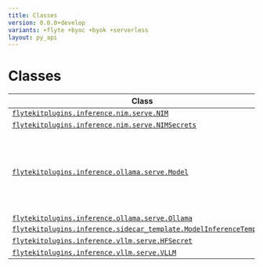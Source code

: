 ```yaml
---
title: Classes
version: 0.0.0+develop
variants: +flyte +byoc +byok +serverless
layout: py_api
---
```


# Classes

| Class | Description |
|-|-|
| [`flytekitplugins.inference.nim.serve.NIM`](../packages/flytekitplugins.inference.nim.serve#flytekitpluginsinferencenimservenim) | |
| [`flytekitplugins.inference.nim.serve.NIMSecrets`](../packages/flytekitplugins.inference.nim.serve#flytekitpluginsinferencenimservenimsecrets) |. |
| [`flytekitplugins.inference.ollama.serve.Model`](../packages/flytekitplugins.inference.ollama.serve#flytekitpluginsinferenceollamaservemodel) |Represents the configuration for a model used in a Kubernetes pod template. |
| [`flytekitplugins.inference.ollama.serve.Ollama`](../packages/flytekitplugins.inference.ollama.serve#flytekitpluginsinferenceollamaserveollama) | |
| [`flytekitplugins.inference.sidecar_template.ModelInferenceTemplate`](../packages/flytekitplugins.inference.sidecar_template#flytekitpluginsinferencesidecar_templatemodelinferencetemplate) | |
| [`flytekitplugins.inference.vllm.serve.HFSecret`](../packages/flytekitplugins.inference.vllm.serve#flytekitpluginsinferencevllmservehfsecret) |. |
| [`flytekitplugins.inference.vllm.serve.VLLM`](../packages/flytekitplugins.inference.vllm.serve#flytekitpluginsinferencevllmservevllm) | |

